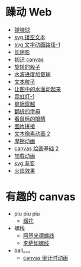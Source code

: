 # 躁动 Web

- [弹弹球](http://sukura9527.github.io/fancy-web/弹弹球)
- [svg 镂空文本](http://sukura9527.github.io/fancy-web/svg镂空文本)
- [svg 文字动画路径-1](http://sukura9527.github.io/fancy-web/svg文字动画路径-1)
- [长阴影](http://sukura9527.github.io/fancy-web/长阴影)
- [初识 canvas](http://sukura9527.github.io/fancy-web/初识canvas)
- [旋转的骰子](http://sukura9527.github.io/fancy-web/旋转的骰子)
- [水波进度加载球](http://sukura9527.github.io/fancy-web/水波进度加载球)
- [文本粒子](http://sukura9527.github.io/fancy-web/文本粒子)
- [让图中的水面动起来](http://sukura9527.github.io/fancy-web/让图中的水面动起来)
- [霓虹灯-1](http://sukura9527.github.io/fancy-web/霓虹灯-1)
- [星际穿越](http://sukura9527.github.io/fancy-web/星际穿越)
- [翻折的字母](http://sukura9527.github.io/fancy-web/翻折的字母)
- [看鼠标的眼睛](http://sukura9527.github.io/fancy-web/看鼠标的眼睛)
- [图片拼接](http://sukura9527.github.io/fancy-web/图片拼接)
- [文本像素动画 2](http://sukura9527.github.io/fancy-web/文本像素动画2)
- [摩擦动画](http://sukura9527.github.io/fancy-web/摩擦动画)
- [canvas 绘画基础 2](http://sukura9527.github.io/fancy-web/canvas绘画基础2)
- [加载动画](http://sukura9527.github.io/fancy-web/加载动画)
- [svg 渐变](http://sukura9527.github.io/fancy-web/svg渐变)
- [火焰效果](http://sukura9527.github.io/fancy-web/火焰效果)

# 有趣的 canvas

- piu piu piu
  - [烟花](http://sukura9527.github.io/fancy-web/烟花)
- 螺线
  - [阿基米德螺线](http://sukura9527.github.io/fancy-web/阿基米德螺线)
  - [李萨如螺线](http://sukura9527.github.io/fancy-web/李萨如螺线)
- ball。。。
  - [canvas 倒计时动画](http://sukura9527.github.io/fancy-web/canvas倒计时动画)
